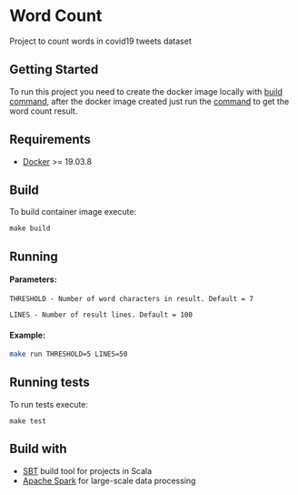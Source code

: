 # Word Count

Project to count words in covid19 tweets dataset

## Getting Started

To run this project you need to create the docker image locally with [build command](#build), after the docker image created just run the [command](#running) to get the word count result.

## Requirements

- [Docker](https://docs.docker.com/engine/install/ubuntu/) >= 19.03.8

## Build

To build container image execute:
```
make build
```

## Running

#### Parameters: 

`THRESHOLD - Number of word characters in result. Default = 7`

`LINES - Number of result lines. Default = 100`

#### Example:
````bash
make run THRESHOLD=5 LINES=50
````

## Running tests
To run tests execute: 

```
make test
```

## Build with

- [SBT](https://www.scala-sbt.org/) build tool for projects in Scala
- [Apache Spark](https://spark.apache.org/) for large-scale data processing





